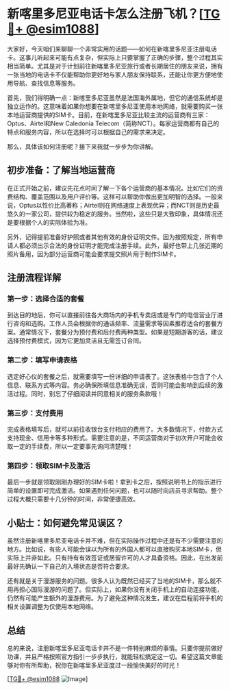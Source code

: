 # 新喀里多尼亚电话卡怎么注册飞机？[[TG💪+ @esim1088](https://t.me/s/esim1088)]

大家好，今天咱们来聊聊一个非常实用的话题——如何在新喀里多尼亚注册电话卡。这事儿听起来可能有点复杂，但实际上只要掌握了正确的步骤，整个过程其实相当简单。尤其是对于计划前往新喀里多尼亚旅行或者长期居住的朋友来说，拥有一张当地的电话卡不仅能帮助你更好地与家人朋友保持联系，还能让你更方便地使用导航、查找信息等服务。

首先，我们得明确一点：新喀里多尼亚虽然是法国海外属地，但它的通信系统却是独立运作的。这意味着如果你想要在新喀里多尼亚使用本地网络，就需要购买一张本地运营商提供的SIM卡。目前，在新喀里多尼亚比较主流的运营商有三家：Optus、Airtel和New Caledonia Telecom（简称NCT）。每家运营商都有自己的特点和服务内容，所以在选择时可以根据自己的需求来决定。

那么，具体该如何注册呢？接下来我就一步步为你讲解。

## 初步准备：了解当地运营商

在正式开始之前，建议先花点时间了解一下各个运营商的基本情况。比如它们的资费结构、覆盖范围以及用户评价等。这样可以帮助你做出更加明智的选择。一般来说，Optus以性价比高著称；Airtel则在网络速度上表现优异；而NCT则是历史最悠久的一家公司，提供较为稳定的服务。当然啦，这些只是大致印象，具体情况还是要根据个人的实际体验为准。

另外，记得提前准备好护照或者其他有效的身份证明文件。因为按照规定，所有申请人都必须出示合法的身份证明才能完成注册手续。此外，最好也带上几张近期的照片备用，因为部分运营商可能会要求提交照片用于制作SIM卡。

## 注册流程详解

### 第一步：选择合适的套餐

到达目的地后，你可以直接前往各大商场内的手机专卖店或是专门的电信营业厅进行咨询和选购。工作人员会根据你的通话频率、流量需求等因素推荐适合的套餐方案。通常情况下，套餐分为预付费和后付费两种类型。如果是短期游客的话，建议选择预付费模式，因为它更加灵活且无需签订合同。

### 第二步：填写申请表格

选定好心仪的套餐之后，就需要填写一份详细的申请表了。这张表格中包含了个人信息、联系方式等内容。务必确保所填信息准确无误，否则可能会影响到后续的激活过程。同时，别忘了仔细阅读并同意相关的服务条款哦！

### 第三步：支付费用

完成表格填写后，就可以前往收银台支付相应的费用了。大多数情况下，付款方式支持现金、信用卡等多种形式。需要注意的是，不同运营商对于初次开户可能会收取一定的手续费，所以一定要事先询问清楚哦！

### 第四步：领取SIM卡及激活

最后一步就是领取刚刚办理好的SIM卡啦！拿到卡之后，按照说明书上的指示进行简单的设置即可完成激活。如果遇到任何问题，也可以随时向店员寻求帮助。整个过程大概只需要十几分钟的时间，非常便捷高效。

## 小贴士：如何避免常见误区？

虽然注册新喀里多尼亚电话卡并不难，但在实际操作过程中还是有不少需要注意的地方。比如说，有些人可能会误以为所有的外国人都可以直接购买本地SIM卡，但实际上并非如此。只有持有有效签证或居留许可的人才具备资格。因此，在出发前最好先确认一下自己的入境状态是否符合要求。

还有就是关于漫游服务的问题。很多人认为既然已经买了当地的SIM卡，那么就不用再担心国际漫游的问题了。但实际上，如果你没有关闭手机上的自动连接功能，仍然有可能产生额外的漫游费用。为了避免这种情况发生，建议在启程前将手机的相关设置调整为仅使用本地网络。

## 总结

总的来说，注册新喀里多尼亚电话卡并不是一件特别麻烦的事情。只要你提前做好功课，并且严格按照官方指引一步步执行，就能轻松搞定这一切。希望这篇文章能够对你有所帮助，祝你在新喀里多尼亚度过一段愉快美好的时光！

[[TG💪+ @esim1088](https://t.me/s/esim1088) ![Image](https://i.postimg.cc/4NQfJmqS/Snipaste-2025-05-13-00-14-12.png)]